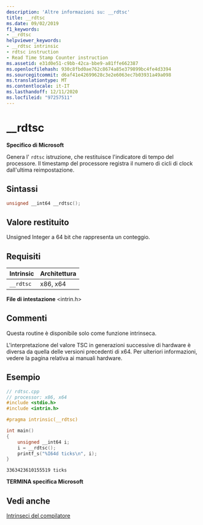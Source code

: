 ```yaml
---
description: 'Altre informazioni su: __rdtsc'
title: __rdtsc
ms.date: 09/02/2019
f1_keywords:
- __rdtsc
helpviewer_keywords:
- __rdtsc intrinsic
- rdtsc instruction
- Read Time Stamp Counter instruction
ms.assetid: e31d0e51-c9bb-42ca-bbe9-a81ffe662387
ms.openlocfilehash: 930c8fbd0ae762c8674a85e379899bc4fe4d3394
ms.sourcegitcommit: d6af41e42699628c3e2e6063ec7b03931a49a098
ms.translationtype: MT
ms.contentlocale: it-IT
ms.lasthandoff: 12/11/2020
ms.locfileid: "97257511"
---
```

# <a name="__rdtsc"></a>__rdtsc

**Specifico di Microsoft**

Genera l' `rdtsc` istruzione, che restituisce l'indicatore di tempo del processore. Il timestamp del processore registra il numero di cicli di clock dall'ultima reimpostazione.

## <a name="syntax"></a>Sintassi

```C
unsigned __int64 __rdtsc();
```

## <a name="return-value"></a>Valore restituito

Unsigned Integer a 64 bit che rappresenta un conteggio.

## <a name="requirements"></a>Requisiti

|Intrinsic|Architettura|
|---------------|------------------|
|`__rdtsc`|x86, x64|

**File di intestazione** \<intrin.h>

## <a name="remarks"></a>Commenti

Questa routine è disponibile solo come funzione intrinseca.

L'interpretazione del valore TSC in generazioni successive di hardware è diversa da quella delle versioni precedenti di x64. Per ulteriori informazioni, vedere la pagina relativa ai manuali hardware.

## <a name="example"></a>Esempio

```cpp
// rdtsc.cpp
// processor: x86, x64
#include <stdio.h>
#include <intrin.h>

#pragma intrinsic(__rdtsc)

int main()
{
    unsigned __int64 i;
    i = __rdtsc();
    printf_s("%I64d ticks\n", i);
}
```

```Output
3363423610155519 ticks
```

**TERMINA specifica Microsoft**

## <a name="see-also"></a>Vedi anche

[Intrinseci del compilatore](../intrinsics/compiler-intrinsics.md)
